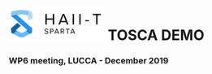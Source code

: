 <img align="left" src="images/logo.png">
<h1>&nbsp;TOSCA DEMO</h1>
<h3>&nbsp;WP6 meeting, LUCCA - December 2019</h3>
